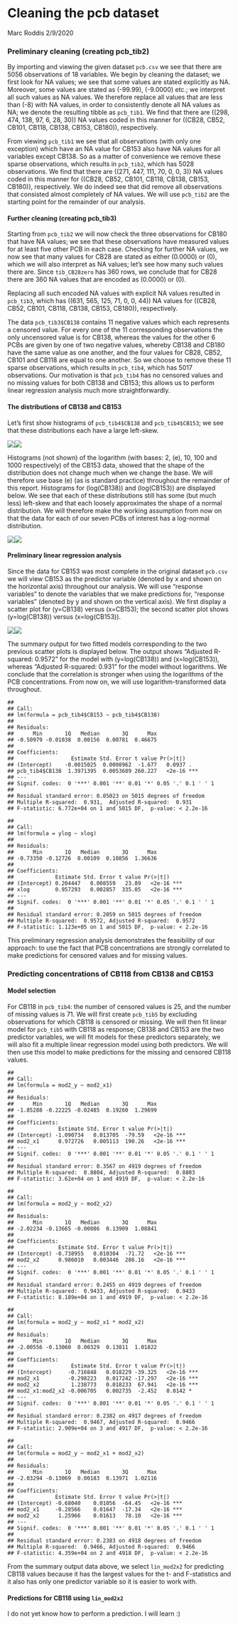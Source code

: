 Cleaning the pcb dataset
================
Marc Roddis
2/9/2020

### Preliminary cleaning (creating pcb\_tib2)

By importing and viewing the given dataset `pcb.csv` we see that there
are 5056 observations of 18 variables. We begin by cleaning the dataset;
we first look for NA values; we see that some values are stated
explicitly as NA. Moreover, some values are stated as \(-99.99\),
\(-9.0000\) etc.; we interpret all such values as NA values. We
therefore replace all values that are less than \(-8\) with NA values,
in order to consistently denote all NA values as NA; we denote the
resulting tibble as `pcb_tib1`. We find that there are
\((298, 474, 138, 97, 6, 28, 30)\) NA values coded in this manner for
\((CB28, CB52, CB101, CB118, CB138, CB153, CB180)\), respectively.

From viewing `pcb_tib1` we see that all observations (with only one
exception) which have an NA value for CB153 also have NA values for all
variables except CB138. So as a matter of convenience we remove these
sparse observations, which results in `pcb_tib2`, which has 5028
observations. We find that there are \((271, 447, 111, 70, 0, 0, 3)\) NA
values coded in this manner for
\((CB28, CB52, CB101, CB118, CB138, CB153, CB180)\), respectively. We do
indeed see that did remove all observations that consisted almost
completely of NA values. We will use `pcb_tib2` are the starting point
for the remainder of our analysis.

#### Further cleaning (creating pcb\_tib3)

Starting from `pcb_tib2` we will now check the three observations for
CB180 that have NA values; we see that these observations have measured
values for at least five other PCB in each case. Checking for further NA
values, we now see that many values for CB28 are stated as either
\(0.0000\) or \(0\), which we will also interpret as NA values; let’s
see how many such values there are. Since `tib_CB28zero` has 360 rows,
we conclude that for CB28 there are 360 NA values that are encoded as
\(0.0000\) or \(0\).

Replacing all such encoded NA values with explicit NA values resulted in
`pcb_tib3`, which has \((631, 565, 125, 71, 0, 0, 44)\) NA values for
\((CB28, CB52, CB101, CB118, CB138, CB153, CB180)\), respectively.

The data `pcb_tib3$CB138` contains 11 negative values which each
represents a censored value. For every one of the 11 corresponding
observations the only uncensored value is for CB138, whereas the values
for the other 6 PCBs are given by one of two negative values, whereby
CB138 and CB180 have the same value as one another, and the four values
for CB28, CB52, CB101 and CB118 are equal to one another. So we choose
to remove these 11 sparse observations, which results in `pcb_tib4`,
which has 5017 observations. Our motivation is that `pcb_tib4` has no
censored values and no missing values for both CB138 and CB153; this
allows us to perform linear regression analysis much more
straightforwardly.

#### The distributions of CB138 and CB153

Let’s first show histograms of `pcb_tib4$CB138` and `pcb_tib4$CB153`; we
see that these distributions each have a large left-skew.

![](Cleaning-the-pcb-dataset_files/figure-gfm/chunk9-1.png)<!-- -->![](Cleaning-the-pcb-dataset_files/figure-gfm/chunk9-2.png)<!-- -->

Histograms (not shown) of the logarithm (with bases: 2, \(e\), 10, 100
and 1000 respectively) of the CB153 data, showed that the shape of the
distribution does not change much when we change the base. We will
therefore use base \(e\) (as is standard practice) throughout the
remainder of this report. Histograms for \(log(CB138)\) and
\(log(CB153)\) are displayed below. We see that each of these
distributions still has some (but much less) left-skew and that each
loosely approximates the shape of a normal distribution. We will
therefore make the working assumption from now on that the data for each
of our seven PCBs of interest has a log-normal distribution.

![](Cleaning-the-pcb-dataset_files/figure-gfm/chunk11-1.png)<!-- -->![](Cleaning-the-pcb-dataset_files/figure-gfm/chunk11-2.png)<!-- -->

#### Preliminary linear regression analysis

Since the data for CB153 was most complete in the original dataset
`pcb.csv` we will view CB153 as the predictor variable (denoted by x and
shown on the horizontal axis) throughout our analysis. We will use
“response variables” to denote the variables that we make predictions
for, “response variables” (denoted by y and shown on the vertical axis).
We first display a scatter plot for \(y=CB138\) versus \(x=CB153\); the
second scatter plot shows \(y=log(CB138)\) versus \(x=log(CB153)\).

![](Cleaning-the-pcb-dataset_files/figure-gfm/chunk12-1.png)<!-- -->![](Cleaning-the-pcb-dataset_files/figure-gfm/chunk12-2.png)<!-- -->

The summary output for two fitted models corresponding to the two
previous scatter plots is displayed below. The output shows “Adjusted
R-squared: 0.9572” for the model with \(y=log(CB138)\) and
\(x=log(CB153)\), whereas “Adjusted R-squared: 0.931” for the model
without logarithms. We conclude that the correlation is stronger when
using the logarithms of the PCB concentrations. From now on, we will use
logarithm-transformed data throughout.

    ## 
    ## Call:
    ## lm(formula = pcb_tib4$CB153 ~ pcb_tib4$CB138)
    ## 
    ## Residuals:
    ##      Min       1Q   Median       3Q      Max 
    ## -0.50979 -0.01038  0.00156  0.00781  0.46675 
    ## 
    ## Coefficients:
    ##                  Estimate Std. Error t value Pr(>|t|)    
    ## (Intercept)    -0.0015025  0.0008962  -1.677   0.0937 .  
    ## pcb_tib4$CB138  1.3971395  0.0053689 260.227   <2e-16 ***
    ## ---
    ## Signif. codes:  0 '***' 0.001 '**' 0.01 '*' 0.05 '.' 0.1 ' ' 1
    ## 
    ## Residual standard error: 0.05023 on 5015 degrees of freedom
    ## Multiple R-squared:  0.931,  Adjusted R-squared:  0.931 
    ## F-statistic: 6.772e+04 on 1 and 5015 DF,  p-value: < 2.2e-16

    ## 
    ## Call:
    ## lm(formula = ylog ~ xlog)
    ## 
    ## Residuals:
    ##      Min       1Q   Median       3Q      Max 
    ## -0.73350 -0.12726  0.00109  0.10856  1.36636 
    ## 
    ## Coefficients:
    ##             Estimate Std. Error t value Pr(>|t|)    
    ## (Intercept) 0.204447   0.008559   23.89   <2e-16 ***
    ## xlog        0.957293   0.002857  335.05   <2e-16 ***
    ## ---
    ## Signif. codes:  0 '***' 0.001 '**' 0.01 '*' 0.05 '.' 0.1 ' ' 1
    ## 
    ## Residual standard error: 0.2059 on 5015 degrees of freedom
    ## Multiple R-squared:  0.9572, Adjusted R-squared:  0.9572 
    ## F-statistic: 1.123e+05 on 1 and 5015 DF,  p-value: < 2.2e-16

This preliminary regression analysis demonstrates the feasibility of our
approach: to use the fact that PCB concentrations are strongly
correlated to make predictions for censored values and for missing
values.

### Predicting concentrations of CB118 from CB138 and CB153

#### Model selection

For CB118 in `pcb_tib4`: the number of censored values is 25, and the
number of missing values is 71. We will first create `pcb_tib5` by
excluding observations for which CB118 is censored or missing. We will
then fit linear model for `pcb_tib5` with CB118 as response; CB138 and
CB153 are the two predictor variables, we will fit models for these
predictors separately, we will also fit a multiple linear regression
model using both predictors. We will then use this model to make
predictions for the missing and censored CB118 values.

    ## 
    ## Call:
    ## lm(formula = mod2_y ~ mod2_x1)
    ## 
    ## Residuals:
    ##      Min       1Q   Median       3Q      Max 
    ## -1.85288 -0.22225 -0.02485  0.19260  1.29699 
    ## 
    ## Coefficients:
    ##              Estimate Std. Error t value Pr(>|t|)    
    ## (Intercept) -1.090734   0.013705  -79.59   <2e-16 ***
    ## mod2_x1      0.972726   0.005113  190.26   <2e-16 ***
    ## ---
    ## Signif. codes:  0 '***' 0.001 '**' 0.01 '*' 0.05 '.' 0.1 ' ' 1
    ## 
    ## Residual standard error: 0.3567 on 4919 degrees of freedom
    ## Multiple R-squared:  0.8804, Adjusted R-squared:  0.8803 
    ## F-statistic: 3.62e+04 on 1 and 4919 DF,  p-value: < 2.2e-16

    ## 
    ## Call:
    ## lm(formula = mod2_y ~ mod2_x2)
    ## 
    ## Residuals:
    ##      Min       1Q   Median       3Q      Max 
    ## -2.02234 -0.13665 -0.00086  0.13909  1.08841 
    ## 
    ## Coefficients:
    ##              Estimate Std. Error t value Pr(>|t|)    
    ## (Intercept) -0.738955   0.010304  -71.72   <2e-16 ***
    ## mod2_x2      0.986010   0.003446  286.16   <2e-16 ***
    ## ---
    ## Signif. codes:  0 '***' 0.001 '**' 0.01 '*' 0.05 '.' 0.1 ' ' 1
    ## 
    ## Residual standard error: 0.2455 on 4919 degrees of freedom
    ## Multiple R-squared:  0.9433, Adjusted R-squared:  0.9433 
    ## F-statistic: 8.189e+04 on 1 and 4919 DF,  p-value: < 2.2e-16

    ## 
    ## Call:
    ## lm(formula = mod2_y ~ mod2_x1 * mod2_x2)
    ## 
    ## Residuals:
    ##      Min       1Q   Median       3Q      Max 
    ## -2.00556 -0.13060  0.00329  0.13811  1.01822 
    ## 
    ## Coefficients:
    ##                  Estimate Std. Error t value Pr(>|t|)    
    ## (Intercept)     -0.716848   0.018229 -39.325   <2e-16 ***
    ## mod2_x1         -0.298223   0.017242 -17.297   <2e-16 ***
    ## mod2_x2          1.238773   0.018233  67.941   <2e-16 ***
    ## mod2_x1:mod2_x2 -0.006705   0.002735  -2.452   0.0142 *  
    ## ---
    ## Signif. codes:  0 '***' 0.001 '**' 0.01 '*' 0.05 '.' 0.1 ' ' 1
    ## 
    ## Residual standard error: 0.2382 on 4917 degrees of freedom
    ## Multiple R-squared:  0.9467, Adjusted R-squared:  0.9466 
    ## F-statistic: 2.909e+04 on 3 and 4917 DF,  p-value: < 2.2e-16

    ## 
    ## Call:
    ## lm(formula = mod2_y ~ mod2_x1 + mod2_x2)
    ## 
    ## Residuals:
    ##      Min       1Q   Median       3Q      Max 
    ## -2.03294 -0.13069  0.00183  0.13971  1.02116 
    ## 
    ## Coefficients:
    ##             Estimate Std. Error t value Pr(>|t|)    
    ## (Intercept) -0.68040    0.01056  -64.45   <2e-16 ***
    ## mod2_x1     -0.28566    0.01647  -17.34   <2e-16 ***
    ## mod2_x2      1.25966    0.01613   78.10   <2e-16 ***
    ## ---
    ## Signif. codes:  0 '***' 0.001 '**' 0.01 '*' 0.05 '.' 0.1 ' ' 1
    ## 
    ## Residual standard error: 0.2383 on 4918 degrees of freedom
    ## Multiple R-squared:  0.9466, Adjusted R-squared:  0.9466 
    ## F-statistic: 4.359e+04 on 2 and 4918 DF,  p-value: < 2.2e-16

From the summary output data above, we select `lin_mod2x2` for
predicting CB118 values because it has the largest values for the t- and
F-statistics and it also has only one predictor variable so it is easier
to work with.

#### Predictions for CB118 using `lin_mod2x2`

I do not yet know how to perform a prediction. I will learn :)
